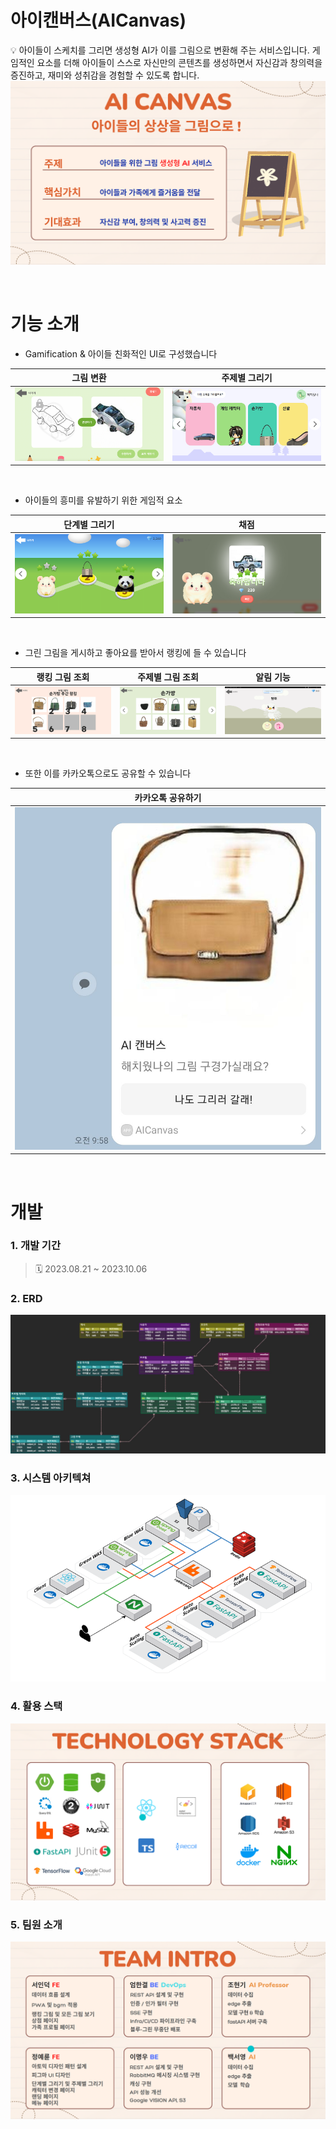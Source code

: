 # 아이캔버스(AICanvas)

💡 아이들이 스케치를 그리면 생성형 AI가 이를 그림으로 변환해 주는 서비스입니다. 게임적인 요소를 더해 아이들이 스스로 자신만의 콘텐츠를 생성하면서 자신감과 창의력을 증진하고, 재미와 성취감을 경험할 수 있도록 합니다. <br>
![AICanvas Intro](./docs%20images/AI%20Canvas%20Intro.PNG)

<br>

# 기능 소개

- Gamification & 아이들 친화적인 UI로 구성했습니다

| 그림 변환 | 주제별 그리기 |
|:---:|:---:|
|![그림 변환 기능](./docs%20images/그림%20변환%20기능.webp)|![주제별 그리기 기능](./docs%20images/주제별%20그리기%20기능.png)|

<br>

- 아이들의 흥미를 유발하기 위한 게임적 요소<br>

| 단계별 그리기 | 채점 |
|:---:|:---:|
|![단계별 그리기 기능](./docs%20images/단계별%20그리기%20기능.webp)|![채점 기능](./docs%20images/채점%20기능.webp)|


<br>

- 그린 그림을 게시하고 좋아요를 받아서 랭킹에 들 수 있습니다<br>

| 랭킹 그림 조회 | 주제별 그림 조회 | 알림 기능 |
|:---:|:---:|:---:|
|![랭킹 그림 조회](./docs%20images/랭킹%20그림%20조회.png)|![주제별 그림 조회](./docs%20images/주제별%20그림%20조회.png)|![알림 기능](./docs%20images/알림캡처.PNG)|

<br>

- 또한 이를 카카오톡으로도 공유할 수 있습니다<br>

| 카카오톡 공유하기 |
| :---: |
| ![카카오톡 공유하기](./docs%20images/카카오톡%20공유하기.jpg) |

<br>

# 개발

### 1. 개발 기간

> 🗓️ 2023.08.21 ~ 2023.10.06

### 2. ERD

![ERD](./docs%20images/ERD.png)

### 3. 시스템 아키텍쳐

![Architecture](./docs%20images/아키텍쳐.webp)


### 4. 활용 스택

![활용 스택](./docs%20images/기술%20스택.PNG)

### 5. 팀원 소개

![팀원 소개](./docs%20images/팀원%20소개.PNG)

<br>
